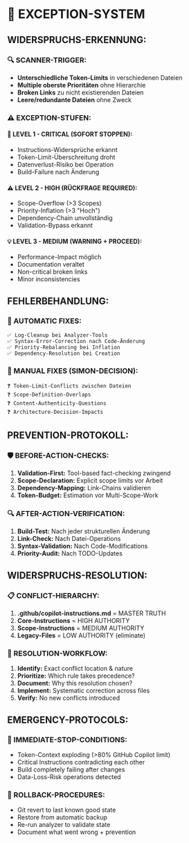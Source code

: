 # 🚨 EXCEPTION-SYSTEM

## **WIDERSPRUCHS-ERKENNUNG:**

### **🔍 SCANNER-TRIGGER:**

- **Unterschiedliche Token-Limits** in verschiedenen Dateien
- **Multiple oberste Prioritäten** ohne Hierarchie
- **Broken Links** zu nicht existierenden Dateien
- **Leere/redundante Dateien** ohne Zweck

### **⚠️ EXCEPTION-STUFEN:**

#### **🚨 LEVEL 1 - CRITICAL (SOFORT STOPPEN):**

- Instructions-Widersprüche erkannt
- Token-Limit-Überschreitung droht
- Datenverlust-Risiko bei Operation
- Build-Failure nach Änderung

#### **⚠️ LEVEL 2 - HIGH (RÜCKFRAGE REQUIRED):**

- Scope-Overflow (>3 Scopes)
- Priority-Inflation (>3 "Hoch")
- Dependency-Chain unvollständig
- Validation-Bypass erkannt

#### **💡 LEVEL 3 - MEDIUM (WARNING + PROCEED):**

- Performance-Impact möglich
- Documentation veraltet
- Non-critical broken links
- Minor inconsistencies

## **FEHLERBEHANDLUNG:**

### **🔧 AUTOMATIC FIXES:**

```
✅ Log-Cleanup bei Analyzer-Tools
✅ Syntax-Error-Correction nach Code-Änderung
✅ Priority-Rebalancing bei Inflation
✅ Dependency-Resolution bei Creation
```

### **🤔 MANUAL FIXES (SIMON-DECISION):**

```
❓ Token-Limit-Conflicts zwischen Dateien
❓ Scope-Definition-Overlaps
❓ Content-Authenticity-Questions
❓ Architecture-Decision-Impacts
```

## **PREVENTION-PROTOKOLL:**

### **🛡️ BEFORE-ACTION-CHECKS:**

1. **Validation-First:** Tool-based fact-checking zwingend
2. **Scope-Declaration:** Explicit scope limits vor Arbeit
3. **Dependency-Mapping:** Link-Chains validieren
4. **Token-Budget:** Estimation vor Multi-Scope-Work

### **🔍 AFTER-ACTION-VERIFICATION:**

1. **Build-Test:** Nach jeder strukturellen Änderung
2. **Link-Check:** Nach Datei-Operations
3. **Syntax-Validation:** Nach Code-Modifications
4. **Priority-Audit:** Nach TODO-Updates

## **WIDERSPRUCHS-RESOLUTION:**

### **📋 CONFLICT-HIERARCHY:**

1. **.github/copilot-instructions.md** = MASTER TRUTH
2. **Core-Instructions** = HIGH AUTHORITY
3. **Scope-Instructions** = MEDIUM AUTHORITY
4. **Legacy-Files** = LOW AUTHORITY (eliminate)

### **🔄 RESOLUTION-WORKFLOW:**

1. **Identify:** Exact conflict location & nature
2. **Prioritize:** Which rule takes precedence?
3. **Document:** Why this resolution chosen?
4. **Implement:** Systematic correction across files
5. **Verify:** No new conflicts introduced

## **EMERGENCY-PROTOCOLS:**

### **🚨 IMMEDIATE-STOP-CONDITIONS:**

- Token-Context exploding (>80% GitHub Copilot limit)
- Critical Instructions contradicting each other
- Build completely failing after changes
- Data-Loss-Risk operations detected

### **🔄 ROLLBACK-PROCEDURES:**

- Git revert to last known good state
- Restore from automatic backup
- Re-run analyzer to validate state
- Document what went wrong + prevention
